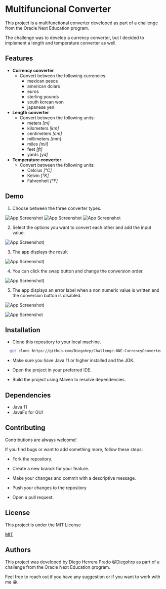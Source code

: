 
# Multifuncional Converter

This project is a multifunctional converter developed as part of a challenge from the Oracle Next Education program.

The challenge was to develop a currency converter, but I decided to implement a length 
and temperature converter as well.


## Features

- **Currency converter**
    - Convert between the following currencies:
        - mexican pesos
        - american dolars
        - euros
        - sterling pounds
        - south korean won
        - japanese yen
- **Length converter**
    - Convert between the following units:
        - meters *[m]*
        - kilometers *[km]*
        - centimeters *[cm]*
        - millimeters *[mm]*
        - miles *[mil]*
        - feet *[ft]*
        - yards *[yd]*
- **Temperature converter**
    - Convert between the following units:
        - Celcius *[°C]*
        - Kelvin *[°K]*
        - Fahrenheit *[°F]*

## Demo

1. Choose between the three converter types.

![App Screenshot](demo-img/currencies-1.JPG)
![App Screenshot](demo-img/temp-1.JPG)
![App Screenshot](demo-img/length-1.JPG)

2. Select the options you want to convert each other and add the input value.
   
![App Screenshot](demo-img/currencies-2.JPG))

3. The app displays the result
   
![App Screenshot](demo-img/currencies-3.JPG))

4. You can click the swap button and change the conversion order.
   
![App Screenshot](demo-img/currencies-4.JPG))

5. The app displays an error label when a non numeric value is written and the conversion button is disabled.
   
![App Screenshot](demo-img/currencies-5.JPG))

![App Screenshot](demo-img/converter.gif)

## Installation

- Clone this repository to your local machine.

```bash
  git clone https://github.com/Diegohrp/Challenge-ONE-CurrencyConverter.git
```

- Make sure you have Java 11 or higher installed and the JDK.

- Open the project in your preferred IDE.

- Build the project using Maven to resolve dependencies.
## Dependencies
- Java 11
- JavaFx for GUI
## Contributing

Contributions are always welcome!

If you find bugs or want to add something more, follow these steps:

- Fork the repository.

- Create a new branck for your feature.

- Make your changes and commit with a descriptive message.

- Push your changes to the repository

- Open a pull request.
## License

This project is under the MIT License

[MIT](LICENSE)


## Authors
This project was developed by Diego Herrera Prado [@Diegohrp](https://github.com/Diegohrp/Challenge-ONE-CurrencyConverter) as part of a challenge from the Oracle Next Education program.

Feel free to reach out if you have any suggestion or if you want to work with me 😀.

